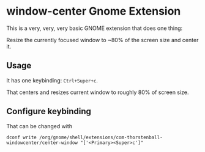 # window-center Gnome Extension

This is a very, very, very basic GNOME extension that does one thing:

Resize the currently focused window to ~80% of the screen size and center it.

## Usage

It has one keybinding: `Ctrl+Super+c`.

That centers and resizes current window to roughly 80% of screen size.

## Configure keybinding

That can be changed with 

```
dconf write /org/gnome/shell/extensions/com-thorstenball-windowcenter/center-window "['<Primary><Super>c']"
```
